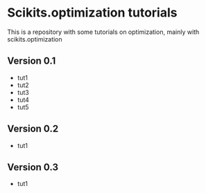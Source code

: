 Scikits.optimization tutorials
==============================

This is a repository with some tutorials on optimization, mainly with scikits.optimization

Version 0.1
-----------
* tut1
* tut2
* tut3
* tut4
* tut5

Version 0.2
-----------
* tut1

Version 0.3
-----------
* tut1
